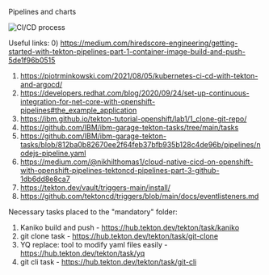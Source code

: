 Pipelines and charts

![CI/CD process](https://i2.wp.com/piotrminkowski.com/wp-content/uploads/2021/08/tekton-argocd-kubernetes.png)

Useful links:
0) https://medium.com/hiredscore-engineering/getting-started-with-tekton-pipelines-part-1-container-image-build-and-push-5de1f96b0515
1) https://piotrminkowski.com/2021/08/05/kubernetes-ci-cd-with-tekton-and-argocd/
2) https://developers.redhat.com/blog/2020/09/24/set-up-continuous-integration-for-net-core-with-openshift-pipelines#the_example_application
3) https://ibm.github.io/tekton-tutorial-openshift/lab1/1_clone-git-repo/
4) https://github.com/IBM/ibm-garage-tekton-tasks/tree/main/tasks
5) https://github.com/IBM/ibm-garage-tekton-tasks/blob/812ba0b82670ee2f64feb37bfb935b128c4de96b/pipelines/nodejs-pipeline.yaml
6) https://medium.com/@nikhilthomas1/cloud-native-cicd-on-openshift-with-openshift-pipelines-tektoncd-pipelines-part-3-github-1db6dd8e8ca7
7) https://tekton.dev/vault/triggers-main/install/
8) https://github.com/tektoncd/triggers/blob/main/docs/eventlisteners.md

Necessary tasks placed to the "mandatory" folder:
1) Kaniko build and push - https://hub.tekton.dev/tekton/task/kaniko
2) git clone task - https://hub.tekton.dev/tekton/task/git-clone
3) YQ replace: tool to modify yaml files easily - https://hub.tekton.dev/tekton/task/yq
4) git cli task - https://hub.tekton.dev/tekton/task/git-cli